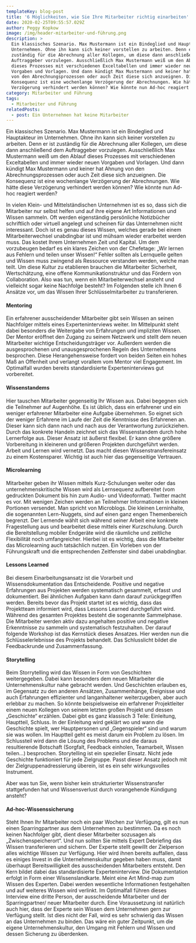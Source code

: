 ```yaml
---
templateKey: blog-post
title: '6 Möglichkeiten, wie Sie Ihre Mitarbeiter richtig einarbeiten'
date: 2020-02-25T09:55:57.029Z
author: Peggy Kopkow
image: /img/header-mitarbeiter-und-führung.png
description: >
  Ein klassisches Szenario. Max Mustermann ist ein Bindeglied und Hauptakteur im
  Unternehmen. Ohne ihn kann sich keiner vorstellen zu arbeiten. Denn er ist
  zuständig für die Abrechnung aller Kollegen, um diese dann anschließend dem
  Auftraggeber vorzulegen. Ausschließlich Max Mustermann weiß um den Ablauf
  dieses Prozesses mit verschiedenen Exceltabellen und immer wieder neuen
  Vorgaben und Vorlagen. Und dann kündigt Max Mustermann und keiner hat Ahnung
  von den Abrechnungsprozessen oder auch Zeit diese sich anzueignen. Die
  Konsequenz ist eine wochenlange Verzögerung der Abrechnungen. Wie hätte diese
  Verzögerung verhindert werden können? Wie könnte nun Ad-hoc reagiert werden?
category: Mitarbeiter und Führung
tags:
  - Mitarbeiter und Führung
relatedPosts:
  - post: Ein Unternehmen hat keine Mitarbeiter
---
```

Ein klassisches Szenario. Max Mustermann ist ein Bindeglied und Hauptakteur im Unternehmen. Ohne ihn kann sich keiner vorstellen zu arbeiten. Denn er ist zuständig für die Abrechnung aller Kollegen, um diese dann anschließend dem Auftraggeber vorzulegen. Ausschließlich Max Mustermann weiß um den Ablauf dieses Prozesses mit verschiedenen Exceltabellen und immer wieder neuen Vorgaben und Vorlagen. Und dann kündigt Max Mustermann und keiner hat Ahnung von den Abrechnungsprozessen oder auch Zeit diese sich anzueignen. Die Konsequenz ist eine wochenlange Verzögerung der Abrechnungen. Wie hätte diese Verzögerung verhindert werden können? Wie könnte nun Ad-hoc reagiert werden?

In vielen Klein- und Mittelständischen Unternehmen ist es so, dass sich die Mitarbeiter nur selbst helfen und auf ihre eigene Art Informationen und Wissen sammeln. Oft werden eigenständig persönliche Notizbücher schriftlich oder virtuell angelegt und scheinen für das Unternehmen nicht interessant. Doch ist es genau dieses Wissen, welches gerade bei einem Mitarbeiterwechsel unabdingbar ist und mühsam wieder erarbeitet werden muss. Das kostet Ihrem Unternehmen Zeit und Kapital. Um dem vorzubeugen bedarf es ein klares Zeichen von der Chefetage: „Wir lernen aus Fehlern und teilen unser Wissen!“ Fehler sollten als Lernquelle gelten und Wissen muss zwingend als Ressource verstanden werden, welche man teilt. Um diese Kultur zu etablieren brauchen die Mitarbeiter Sicherheit, Wertschätzung, eine offene Kommunikationstruktur und das Fördern von Collaboration. Also was tun, wenn ein Mitarbeiterwechsel ansteht und vielleicht sogar keine Nachfolge besteht? Im Folgenden stelle ich Ihnen 6 Ansätze vor, um das Wissen Ihrer Schlüsselmitarbeiter zu transferieren.

#### Mentoring

Ein erfahrener ausscheidender Mitarbeiter gibt sein Wissen an seinen Nachfolger mittels eines Experteninterviews weiter. Im Mittelpunkt steht dabei besonders die Weitergabe von Erfahrungen und impliziten Wissen. Der Mentor eröffnet den Zugang zu seinem Netzwerk und stellt dem neuen Mitarbeiter wichtige Entscheidungsträger vor. Außerdem werden die ausgesprochenen und unausgesprochenen Regeln des Unternehmens besprochen. Diese Herangehensweise fordert von beiden Seiten ein hohes Maß an Offenheit und verlangt vorallem vom Mentor viel Engagement. Im Optimalfall wurden bereits standardisierte Experteninterviews gut vorbereitet.

#### Wissenstandems

Hier tauschen Mitarbeiter gegenseitig Ihr Wissen aus. Dabei begegnen sich die Teilnehmer auf Augenhöhe. Es ist üblich, dass ein erfahrener und ein weniger erfahrener Mitarbeiter eine Aufgabe übernehmen. So eignet sich der weniger Erfahrene im Laufe der Zeit die Kenntnisse des Erfahrenen an. Dieser kann sich dann nach und nach aus der Verantwortung zurückziehen. Durch das konkrete Handeln zeichnet sich das Wissenstandem durch hohe Lernerfolge aus. Dieser Ansatz ist äußerst flexibel. Er kann ohne größere Vorbereitung in kleineren und größeren Projekten durchgeführt werden. Arbeit und Lernen wird vernetzt. Das macht diesen Wissenstransfereinsatz zu einem Kostensparer. Wichtig ist auch hier das gegenseitige Vertrauen.

#### Microlearning

Mitarbeiter geben ihr Wissen mittels Kurz-Schulungen weiter oder das unternehmenskritische Wissen wird als Lernsequenz aufbereitet (vom gedruckten Dokument bis hin zum Audio- und Videoformat). Twitter macht es vor. Mit wenigen Zeichen werden an Teilnehmer Informationen in kleinen Portionen versendet. Man spricht von Microblogs. Die kleinen Lerninhalte, die sogenannten Lern-Nuggets, sind auf einen ganz engen Themenbereich begrenzt. Der Lernende wählt sich während seiner Arbeit eine konkrete Fragestellung aus und bearbeitet diese mittels einer Kurzschulung. Durch die Bereitstellung mobiler Endgeräte wird die räumliche und zeitliche Flexibilität noch umfangreicher. Hierbei ist es wichtig, dass die Mitarbeiter das Microlearning auch tatsächlich nutzen. Ein Vorleben von der Führungskraft und die entsprechenden Zeitfenster sind dabei unabdingbar.

#### Lessons Learned

Bei diesem Einarbeitungsansatz ist die Vorarbeit und Wissensdokumentation das Entscheidende. Positive und negative Erfahrungen aus Projekten werden systematisch gesammelt, erfasst und dokumentiert. Bei ähnlichen Aufgaben kann dann darauf zurückgegriffen werden. Bereits bevor das Projekt startet ist es wichtig, dass das Projektteam informiert wird, dass Lessons Learned durchgeführt wird. Während des gesamten Projektes besteht die sogenannte Sammelphase. Die Mitarbeiter werden aktiv dazu angehalten positive und negative Erkenntnisse zu sammeln und systematisch festzuhalten. Der darauf folgende Workshop ist das Kernstück dieses Ansatzes. Hier werden nun die Schlüsselerlebnisse des Projekts behandelt. Das Schlusslicht bildet die Feedbackrunde und Zusammenfassung.

#### Storytelling

Beim Storrytelling wird das Wissen in Form von Geschichten weitergegeben. Dabei kann besonders dem neuen Mitarbeiter die Unternehmenskultur nahe gebracht werden. Und Geschichten erlauben es, im Gegensatz zu den anderen Ansätzen, Zusammenhänge, Ereignisse und auch Erfahrungen effizienter und langanhaltener weiterzugeben, aber auch erlebbar zu machen. So könnte beispielsweise ein erfahrener Projektleiter einem neuen Kollegen von seinem letzten großen Projekt und dessen „Geschichte“ erzählen. Dabei gibt es ganz klassisch 3 Teile: Einleitung, Hauptteil, Schluss. In der Einleitung wird geklärt wo und wann die Geschichte spielt, wer Hauptpersonen und „Gegenspieler“ sind und warum sie was wollen. Im Hauptteil geht es meist darum ein Problem zu lösen. Im Schlussteil wird dann die Lösung des Problems und die daraus resultierende Botschaft (Sorgfalt, Feedback einholen, Teamarbeit, Wissen teilen…) besprochen. Storytelling ist ein spezieller Einsatz. Nicht jede Geschichte funktioniert für jede Zielgruppe. Passt dieser Ansatz jedoch mit der Zielgruppenadressierung überein, ist es ein sehr wirkungsvolles Instrument.

Aber was tun Sie, wenn bisher kein strukturierter Wissenstransfer stattgefunden hat und Wissensverlust durch vorangehende Kündigung ansteht? 

#### Ad-hoc-Wissenssicherung

Steht Ihnen Ihr Mitarbeiter noch ein paar Wochen zur Verfügung, gilt es nun einen Sparringpartner aus dem Unternehmen zu bestimmen. Da es noch keinen Nachfolger gibt, dient dieser Mitarbeiter sozusagen als „Zwischenspeicherort“. Und nun sollten Sie mittels Expert Debriefing das Wissen transferieren und sichern. Der Experte stellt gewillt der Zielperson alles wichtige Wissen zur Verfügung. Hier wird ihnen bereits auffallen, dass es einiges Invest in die Unternehmenskultur gegeben haben muss, damit überhaupt Bereitswilligkeit des ausscheidenden Mitarbeiters entsteht. Den Kern bildet dabei das standardisierte Experteninterview. Die Dokumentation erfolgt in Form einer Wissenslandkarte. Meint eine Art Mind-map zum Wissen des Experten. Dabei werden wesentliche Informationen festgehalten und auf weiteres Wissen wird verlinkt. Im Optimalfall führen dieses Interview eine dritte Person, der ausscheidende Mitarbeiter und der Sparringpartner/ neuer Mitarbeiter durch. Eine Voraussetzung ist natürlich auch hier, dass der Experte sein Wissen dem Unternehmen gern zur Verfügung stellt. Ist dies nicht der Fall, wird es sehr schwierig das Wissen an das Unternehmen zu binden. Das wäre ein guter Zeitpunkt, um die eigene Unternehmenskultur, den Umgang mit Fehlern und Wissen und dessen Sicherung zu überdenken.
